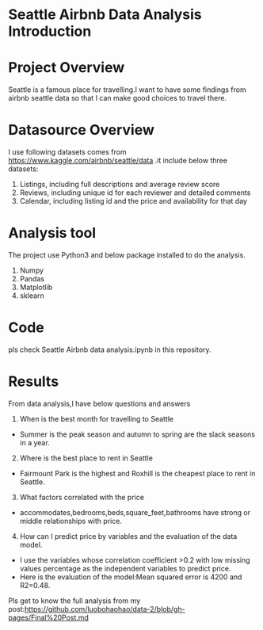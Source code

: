 # Seattle Airbnb Data Analysis Introduction
# Project Overview
Seattle is a famous place for travelling.I want to have some findings from airbnb seattle data so that I can make good choices to travel there. 


# Datasource Overview
I use following datasets comes from https://www.kaggle.com/airbnb/seattle/data .it include below three datasets:
1. Listings, including full descriptions and average review score
2. Reviews, including unique id for each reviewer and detailed comments
3. Calendar, including listing id and the price and availability for that day


# Analysis tool
The project use Python3 and below package installed to do the analysis.
1. Numpy
2. Pandas
3. Matplotlib
4. sklearn

# Code
pls check Seattle Airbnb data analysis.ipynb in this repository.


# Results
From data analysis,I have below questions and answers
1. When is the best month for travelling to Seattle
- Summer is the peak season and autumn to spring are the slack seasons in a year.

2. Where is the best place to rent in Seattle
- Fairmount Park is the highest and Roxhill is the cheapest place to rent in Seattle.

3. What factors correlated with the price
- accommodates,bedrooms,beds,square_feet,bathrooms have strong or middle relationships with price.

4. How can I predict price by variables and the evaluation of the data model.
- I use the variables whose correlation coefficient >0.2 with low missing values percentage as the independent variables to predict price. 
- Here is the evaluation of the model:Mean squared error is 4200 and R2=0.48.


Pls get to know the full analysis from my post:https://github.com/luobohaohao/data-2/blob/gh-pages/Final%20Post.md
